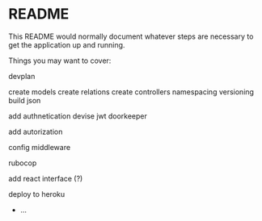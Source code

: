 # README

This README would normally document whatever steps are necessary to get the
application up and running.

Things you may want to cover:

devplan

create models
create relations
create controllers
    namespacing
    versioning
    build json


add authnetication
    devise 
    jwt
    doorkeeper

add autorization

config middleware

rubocop

add react interface (?)

deploy to heroku
* ...
